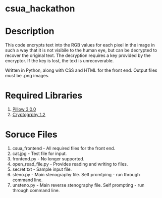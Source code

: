 # csua_hackathon

# Description

This code encrypts text into the RGB values for each pixel in the image in such a way that it is not visibile to the human eye, but can be decrypted to recover the original text. The decryption requires a key provided by the encryptor. If the key is lost, the text is unrecoverable. 

Written in Python, along with CSS and HTML for the front end. Output files must be .png images. 

# Required Libraries

1) [Pillow 3.0.0](https://pypi.python.org/pypi/Pillow/3.0.0) <br>
2) [Cryptogrphy 1.2](https://cryptography.io/en/latest/)

# Soruce Files

1) csua_frontend - All required files for the front end. <br>
2) cat.jpg - Test file for input. <br>
3) frontend.py - No longer supported. <br>
4) open_read_file.py - Provides reading and writing to files. <br>
5) secret.txt - Sample input file. <br>
6) steno.py - Main stenography file. Self promtping - run through command line. <br>
7) unsteno.py - Main reverse stenography file. Self prompting - run through command line.
